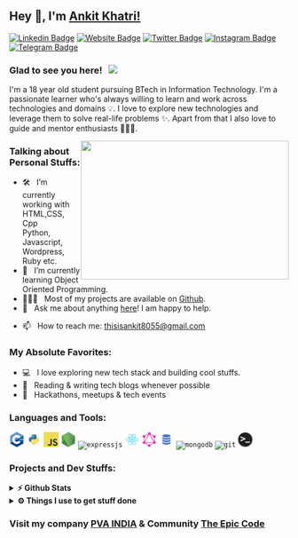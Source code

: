 ## Hey 👋, I'm [Ankit Khatri!](https://github.com/theankitkhatri/)

[![Linkedin Badge](https://img.shields.io/badge/-LinkedIn-0e76a8?style=flat-square&logo=Linkedin&logoColor=white)](https://www.linkedin.com/in/ankit-khatri-b7b64b201/)
[![Website Badge](https://img.shields.io/badge/Website-3b5998?style=flat-square&logo=google-chrome&logoColor=white)](https://theankitkhatri.github.io/)
[![Twitter Badge](https://img.shields.io/badge/-Twitter-00acee?style=flat-square&logo=Twitter&logoColor=white)](https://twitter.com/AnkitKh40096386)
[![Instagram Badge](https://img.shields.io/badge/-Instagram-e4405f?style=flat-square&logo=Instagram&logoColor=white)](https://instagram.com/oye.ankit.sun/)
[![Telegram Badge](https://img.shields.io/badge/-Telegram-0088cc?style=flat-square&logo=Telegram&logoColor=white)](https://t.me/theankitkhatri)

### Glad to see you here! &nbsp; ![](https://visitor-badge.glitch.me/badge?page_id=theankitkhatri.theankitkhatri&style=flat-square&color=0088cc)

I'm a 18 year old student pursuing BTech in Information Technology. I'm a passionate learner who's always willing to learn and work across technologies and domains 💡. I love to explore new technologies and leverage them to solve real-life problems ✨. Apart from that I also love to guide and mentor enthusiasts 👨🏻‍💻.

<img align="right" height="250" width="375" alt="" src="https://raw.githubusercontent.com/iampavangandhi/iampavangandhi/master/gifs/coder.gif" />

### Talking about Personal Stuffs:

- 🛠 &nbsp; I’m currently working with HTML,CSS, Cpp <br /> Python, Javascript, Wordpress, Ruby etc.
- 🚀 &nbsp; I’m currently learning Object Oriented Programming.
- 👨🏻‍💻 &nbsp; Most of my projects are available on [Github](https://github.com/theankitkhatri).
- 💬 &nbsp; Ask me about anything [here](https://t.me/theankitkhatri)! I am happy to help.
<!--- 👾 &nbsp; Fun fact: Equal is Not Always Equal in Javascript.-->
- 📫 &nbsp; How to reach me: thisisankit8055@gmail.com
<!--- 📝 &nbsp; Checkout my [Resume](https://github.com/ceokartik/ceokartik/blob/master/resume.pdf).-->

### My Absolute Favorites:

- 💻 &nbsp; I love exploring new tech stack and building cool stuffs.
- 📰 &nbsp; Reading & writing tech blogs whenever possible
- 🍕 &nbsp; Hackathons, meetups & tech events

### Languages and Tools:

<code><img height="27" src="https://raw.githubusercontent.com/github/explore/80688e429a7d4ef2fca1e82350fe8e3517d3494d/topics/cpp/cpp.png" alt="cpp"></code>
<code><img height="27" src="https://raw.githubusercontent.com/github/explore/80688e429a7d4ef2fca1e82350fe8e3517d3494d/topics/python/python.png" alt="python"></code>
<code><img height="27" src="https://raw.githubusercontent.com/github/explore/80688e429a7d4ef2fca1e82350fe8e3517d3494d/topics/javascript/javascript.png" alt="javascript"></code>
<code><img height="27" src="https://raw.githubusercontent.com/github/explore/80688e429a7d4ef2fca1e82350fe8e3517d3494d/topics/nodejs/nodejs.png" alt="nodejs"></code>
<code><img height="27" src="https://devicons.github.io/devicon/devicon.git/icons/express/express-original.svg" alt="expressjs"></code>
<code><img height="27" src="https://raw.githubusercontent.com/github/explore/80688e429a7d4ef2fca1e82350fe8e3517d3494d/topics/react/react.png" alt="react"></code>
<code><img height="27" src="https://raw.githubusercontent.com/github/explore/80688e429a7d4ef2fca1e82350fe8e3517d3494d/topics/graphql/graphql.png" alt="graphql"></code>
<code><img height="27" src="https://raw.githubusercontent.com/github/explore/80688e429a7d4ef2fca1e82350fe8e3517d3494d/topics/sql/sql.png" alt="sql"></code>
<code><img height="27" src="https://encrypted-tbn0.gstatic.com/images?q=tbn%3AANd9GcSTTzPAw-55ssm1Im594xYZ9eRQu2JylrkYLg&usqp=CAU" alt="mongodb"></code>
<code><img height="27" src="https://devicons.github.io/devicon/devicon.git/icons/git/git-original.svg" alt="git"></code>
<code><img height="27" src="https://raw.githubusercontent.com/github/explore/80688e429a7d4ef2fca1e82350fe8e3517d3494d/topics/terminal/terminal.png" alt="terminal"></code>

<!--
<code><img height="25" src="https://raw.githubusercontent.com/github/explore/80688e429a7d4ef2fca1e82350fe8e3517d3494d/topics/sass/sass.png" alt="sass"></code>
-->

### Projects and Dev Stuffs:

<details>	
  <summary><b>⚡ Github Stats</b></summary>

<img height="180em" src="https://github-readme-stats.vercel.app/api?username=theankitkhatri&show_icons=true&hide_border=true" />
<img height="180em" src="https://github-readme-stats.vercel.app/api/top-langs/?username=theankitkhatri&exclude_repo=KNN-Image-Classification&show_icons=true&hide_border=true&layout=compact&langs_count=8"/>
</details>

<!--
<details>
  <summary><b>🧑‍🚀 Open Source Projects</b></summary>

  <br />
  <table>
    <thead align="center">
      <tr border: none;>
        <td><b>💻 Projects</b></td>
        <td><b>🌟 Stars</b></td>
        <td><b>🍴 Forks</b></td>
        <td><b>🐛 Issues</b></td>
        <td><b>🔔 Pull Requests</b></td>
        <td><b>👨‍💻 Language</b></td>
      </tr>
    </thead>
    <tbody>
      <tr>
	      <td><a href="https://github.com/theankitkhatri/Gitwar"><b>🚀 Gitwar</b></a></td>
        <td><img alt="Stars" src="https://img.shields.io/github/stars/theankitkhatri/Gitwar?style=flat-square&labelColor=343b41"/></td>
        <td><img alt="Forks" src="https://img.shields.io/github/forks/theankitkhatri/Gitwar?style=flat-square&labelColor=343b41"/></td>
        <td><img alt="Issues" src="https://img.shields.io/github/issues/theankitkhatri/Gitwar?style=flat-square"/></td>
        <td><img alt="Pull Requests" src="https://img.shields.io/github/issues-pr/theankitkhatri/Gitwar?style=flat-square"/></td>
        <td><img alt="Language" src="https://img.shields.io/github/languages/top/theankitkhatri/Gitwar?style=flat-square"/></td>
      </tr>
      <tr>
	      <td><a href="https://github.com/theankitkhatri/TradeByte"><b>💸 TradeByte</b></a></td>
        <td><img alt="Stars" src="https://img.shields.io/github/stars/theankitkhatri/TradeByte?style=flat-square&labelColor=343b41"/></td>
        <td><img alt="Forks" src="https://img.shields.io/github/forks/theankitkhatri/TradeByte?style=flat-square&labelColor=343b41"/></td>
        <td><img alt="Issues" src="https://img.shields.io/github/issues/theankitkhatri/TradeByte?style=flat-square"/></td>
        <td><img alt="Pull Requests" src="https://img.shields.io/github/issues-pr/theankitkhatri/TradeByte?style=flat-square"/></td>
        <td><img alt="Language" src="https://img.shields.io/github/languages/top/theankitkhatri/TradeByte?label=javascript&style=flat-square"/></td>
      </tr>
      <tr>
	      <td><a href="https://github.com/theankitkhatri/TheNodeCourse"><b>👨🏻‍💻 TheNodeCourse</b></a></td>
        <td><img alt="Stars" src="https://img.shields.io/github/stars/theankitkhatrik/TheNodeCourse?style=flat-square&labelColor=343b41"/></td>
        <td><img alt="Forks" src="https://img.shields.io/github/forks/theankitkhatri/TheNodeCourse?style=flat-square&labelColor=343b41"/></td>
        <td><img alt="Issues" src="https://img.shields.io/github/issues/theankitkhatri/TheNodeCourse?style=flat-square"/></td>
        <td><img alt="Pull Requests" src="https://img.shields.io/github/issues-pr/theankitkhatri/TheNodeCourse?style=flat-square"/></td>
        <td><img alt="Language" src="https://img.shields.io/github/languages/top/theankitkhatri/TheNodeCourse?style=flat-square"/></td> 
      </tr>
    </tbody>
  </table>
  <br />
</details>
 -->
<details>	
  <br />
  <summary><b>⚙️ Things I use to get stuff done</b></summary>
  	<ul>
  	    <li><b>OS:</b> Windows 10 & Parrot OS </li>
	    <li><b>Laptop: </b> Dell Latitude (i5)</li>
  	    <li><b>Browser: </b> Firefox Developer Edition</li>
	    <li><b>Code Editor:</b> JetBrains & VSCode</li>
	    <li><b>To Stay Updated:</b> <a href="https://theepiccode.com">The Epic Code</a></li>
	    <br />
	</ul>	
</details>


### Visit my company [PVA INDIA](https://pvaindia.com) & Community [The Epic Code](https://theepiccode.com)


